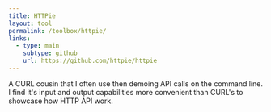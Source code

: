 ```yaml
---
title: HTTPie
layout: tool
permalink: /toolbox/httpie/
links:
  - type: main
    subtype: github
    url: https://github.com/httpie/httpie
---
```


A CURL cousin that I often use then demoing API calls on the command line.
I find it's input and output capabilities more convenient than CURL's to showcase how HTTP API work.
<!--more-->

